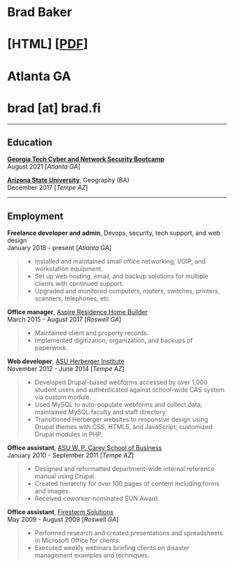 # Brad Baker
# [HTML] [[PDF](https://www.example.com)]
# Atlanta GA
# brad [at] brad.fi
----

## Education
**[Georgia Tech Cyber and Network Security Bootcamp](https://bootcamp.pe.gatech.edu/cybersecurity/)**\
August 2021 [*Atlanta GA*]

**[Arizona State University](https://www.asu.edu)**, Geography (BA)\
December 2017 [*Tempe AZ*]

----

## Employment
**Freelance developer and admin**, Devops, security, tech support, and web design\
January 2018 - present [*Atlanta GA*]
> * Installed and maintained small office networking, VOIP, and workstation equipment.
> * Set up web hosting, email, and backup solutions for multiple clients with continued support.
> * Upgraded and monitored computers, routers, switches, printers, scanners, telephones, etc.

**Office manager**, [Aspire Residence Home Builder](https://www.aspireresidence.com/)\
March 2015 - August 2017 [*Roswell GA*]
> * Maintained client and property records.
> * Implemented digitization, organization, and backups of paperwork.

**Web developer**, [ASU Herberger Institute](https://herbergerinstitute.asu.edu/)\
November 2012 - June 2014 [*Tempe AZ*]
> * Developed Drupal-based webforms accessed by over 1,000 student users and authenticated against school-wide CAS system via custom module.
> * Used MySQL to auto-populate webforms and collect data; maintained MySQL faculty and staff directory.
> * Transitioned Herberger websites to responsive design using Drupal themes with CSS, HTML5, and JavaScript; customized Drupal modules in PHP.

**Office assistant**, [ASU W.&nbsp;P. Carey School of Business](https://wpcarey.asu.edu/)\
January 2010 - September 2011 [*Tempe AZ*]
> * Designed and reformatted department-wide internal reference manual using Drupal.
> * Created hierarchy for over 100 pages of content including forms and images.
> * Received coworker-nominated SUN Award.

**Office assistant**, [Firestorm Solutions](https://www.firestorm.com/)\
May 2009 - August 2009 [*Roswell GA*]
> * Performed research and created presentations and spreadsheets in Microsoft Office for clients.
> * Executed weekly webinars briefing clients on disaster management examples and techniques.
